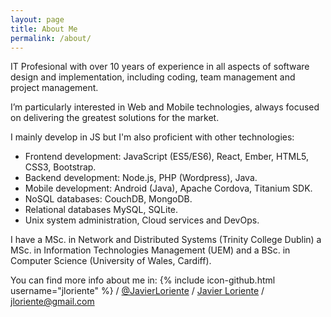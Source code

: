 ```yaml
---
layout: page
title: About Me
permalink: /about/
---
```

IT Profesional with over 10 years of experience in all aspects of software design and implementation, including coding, team management and project management.

I’m particularly interested in Web and Mobile technologies, always focused on delivering the greatest solutions for the market.

I mainly develop in JS but I'm also proficient with other technologies:

- Frontend development: JavaScript (ES5/ES6), React, Ember, HTML5, CSS3, Bootstrap.
- Backend development: Node.js, PHP (Wordpress), Java.
- Mobile development: Android (Java), Apache Cordova, Titanium SDK.
- NoSQL databases: CouchDB, MongoDB.
- Relational databases MySQL, SQLite.
- Unix system administration, Cloud services and DevOps.

I have a MSc. in Network and Distributed Systems (Trinity College Dublin) a MSc. in Information Technologies Management (UEM) and a BSc. in Computer Science (University of Wales, Cardiff).


You can find more info about me in:
{% include icon-github.html username="jloriente" %} /
[@JavierLoriente](https://twitter.com/JavierLoriente) /
[Javier Loriente](https://www.facebook.com/javier.loriente) /
[jloriente@gmail.com](mailto:jloriente@gmail.com)
